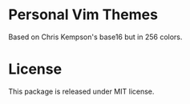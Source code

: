 # Personal Vim Themes

Based on Chris Kempson's base16 but in 256 colors.

# License

This package is released under MIT license.
